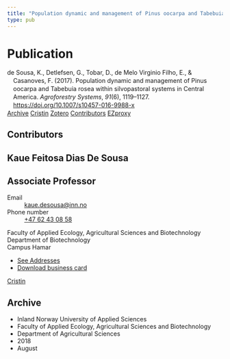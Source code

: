 ```yaml
---
title: "Population dynamic and management of Pinus oocarpa and Tabebuia rosea within silvopastoral systems in Central America"
type: pub
---
```

<h1>Publication</h1>
<article id="csl-bib-container-SSJDAARJ" class="csl-bib-container">
  <div class="csl-bib-body" style="line-height: 1.35; padding-left: 1em; text-indent:-1em;">
  <div class="csl-entry">de Sousa, K., Detlefsen, G., Tobar, D., de Melo Virginio Filho, E., &amp; Casanoves, F. (2017). Population dynamic and management of Pinus oocarpa and Tabebuia rosea within silvopastoral systems in Central America. <i>Agroforestry Systems</i>, <i>91</i>(6), 1119&#x2013;1127. <a href="https://doi.org/10.1007/s10457-016-9988-x">https://doi.org/10.1007/s10457-016-9988-x</a></div>
</div>
  <div class="csl-bib-buttons">
    <a href="#taxonomy-article-SSJDAARJ" class="csl-bib-button">Archive</a>
    <a href="https://app.cristin.no/results/show.jsf?id=1603671" alt="Cristin URL" class="csl-bib-button">Cristin</a>
    <a href="http://zotero.org/groups/5022929/items/SSJDAARJ" alt="Zotero URL" class="csl-bib-button">Zotero</a>
    <a href="#contributors-article-SSJDAARJ" class="csl-bib-button">Contributors</a>
    <a href="http://ezproxy.inn.no/login?url=https://doi.org/10.1007/s10457-016-9988-x" class="csl-bib-button">EZproxy</a>
  </div>
  <div id="csl-bib-meta-container-SSJDAARJ"></div>
</article>
<div id="csl-bib-meta-SSJDAARJ" class="csl-bib-meta">
  <article id="contributors-article-SSJDAARJ" class="contributors-article">
    <h1>Contributors</h1>
    <div class="personas">
<div class="vrtx-hinn-person-card">
<div class="photo">
<i class="lar la-user-circle missing-person"></i>
</div>
<div class="info">
<hgroup><h1>Kaue Feitosa Dias De Sousa</h1>
<h2>Associate Professor</h2>
</hgroup><dl>
<dt>Email</dt>
<dd>
<a href="mailto:kaue.desousa@inn.no">kaue.desousa@inn.no</a>
</dd>
<dt>Phone number</dt>
<dd><a href="tel:+4762430858">
+47 62 43 08 58
</a></dd>
</dl>
<p>
Faculty of Applied Ecology, Agricultural Sciences and Biotechnology<br>
Department of Biotechnology<br>
Campus Hamar
</p>
<ul class="vrtx-hinn-links">
<li><a href="https://www.inn.no/english/find-an-employee/kaue-desousa.html#vrtx-hinn-addresses">See Addresses</a></li>
<li><a href="https://www.inn.no/english/find-an-employee/kaue-desousa.html?vrtx=vcf">Download business card</a></li>
</ul>
</div>
</div>
<a href="https://app.cristin.no/persons/show.jsf?id=994113" alt="Cristin URL" class="personas-cristin">Cristin</a>
</div>
  </article>
  <article id="taxonomy-article-SSJDAARJ" class="taxonomy-article">
    <h1>Archive</h1>
    <ul>
      <li>Inland Norway University of Applied Sciences</li>
      <li>Faculty of Applied Ecology, Agricultural Sciences and Biotechnology</li>
      <li>Department of Agricultural Sciences</li>
      <li>2018</li>
      <li>August</li>
    </ul>
  </article>
</div>
